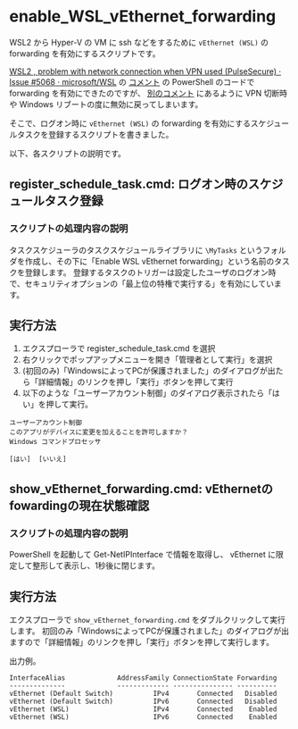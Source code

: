 enable_WSL_vEthernet_forwarding
===============================

WSL2 から Hyper-V の VM に ssh などをするために `vEthernet (WSL)` の forwarding を有効にするスクリプトです。


[WSL2 , problem with network connection when VPN used (PulseSecure) · Issue #5068 · microsoft/WSL](https://github.com/microsoft/WSL/issues/5068)
の [コメント](https://github.com/microsoft/WSL/issues/5068#issuecomment-988877403) の PowerShell のコードで forwarding を有効にできたのですが、
[別のコメント](https://github.com/microsoft/WSL/issues/5068#issuecomment-1087206431) にあるように VPN 切断時や Windows リブートの度に無効に戻ってしまいます。

そこで、ログオン時に `vEthernet (WSL)` の forwarding を有効にするスケジュールタスクを登録するスクリプトを書きました。

以下、各スクリプトの説明です。

## register_schedule_task.cmd: ログオン時のスケジュールタスク登録
### スクリプトの処理内容の説明

タスクスケジューラのタスクスケジュールライブラリに `\MyTasks` というフォルダを作成し、その下に「Enable WSL vEthernet forwarding」という名前のタスクを登録します。
登録するタスクのトリガーは設定したユーザのログオン時で、セキュリティオプションの「最上位の特権で実行する」を有効にしています。

## 実行方法

1. エクスプローラで register_schedule_task.cmd を選択
2. 右クリックでポップアップメニューを開き「管理者として実行」を選択
3. (初回のみ)「WindowsによってPCが保護されました」のダイアログが出たら「詳細情報」のリンクを押し「実行」ボタンを押して実行
4. 以下のような「ユーザーアカウント制御」のダイアログ表示されたら「はい」を押して実行。

```
ユーザーアカウント制御
このアプリがデバイスに変更を加えることを許可しますか？
Windows コマンドプロセッサ

[はい]  [いいえ]
```

## show_vEthernet_forwarding.cmd: vEthernetのfowardingの現在状態確認
### スクリプトの処理内容の説明

PowerShell を起動して Get-NetIPInterface で情報を取得し、 vEthernet に限定して整形して表示し、1秒後に閉じます。

## 実行方法

エクスプローラで `show_vEthernet_forwarding.cmd` をダブルクリックして実行します。
初回のみ「WindowsによってPCが保護されました」のダイアログが出ますので「詳細情報」のリンクを押し「実行」ボタンを押して実行します。


出力例。
```
InterfaceAlias             AddressFamily ConnectionState Forwarding
--------------             ------------- --------------- ----------
vEthernet (Default Switch)          IPv4       Connected   Disabled
vEthernet (Default Switch)          IPv6       Connected   Disabled
vEthernet (WSL)                     IPv4       Connected    Enabled
vEthernet (WSL)                     IPv6       Connected    Enabled
```
